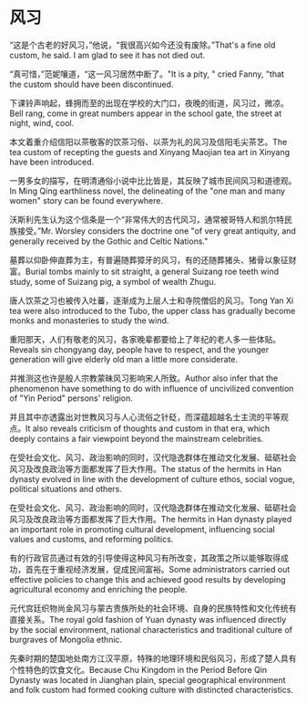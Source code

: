 # 风习

<p><span class="chinese">“这是个古老的好风习，”他说，“我很高兴如今还没有废除。”</span><span class="english">That's a fine old custom, he said. I am glad to see it has not died out.</span></p>

<p><span class="chinese">“真可惜，”范妮嚷道，“这一风习居然中断了。</span><span class="english">"It is a pity, " cried Fanny, "that the custom should have been discontinued.</span></p>

<p><span class="chinese">下课铃声响起，蜂拥而至的出现在学校的大门口，夜晚的街道，风习过，微凉。</span><span class="english">Bell rang, come in great numbers appear in the school gate, the street at night, wind, cool.</span></p>

<p><span class="chinese">本文着重介绍信阳以茶敬客的饮茶习俗、以茶为礼的风习及信阳毛尖茶艺。</span><span class="english">The tea custom of recepting the guests and Xinyang Maojian tea art in Xinyang have been introduced.</span></p>

<p><span class="chinese">一男多女的描写，在明清通俗小说中比比皆是，其反映了城市民间风习和道德观。</span><span class="english">In Ming Qing earthliness novel, the delineating of the "one man and many women" story can be found everywhere.</span></p>

<p><span class="chinese">沃斯利先生认为这个信条是一个“非常伟大的古代风习，通常被哥特人和凯尔特民族接受。”</span><span class="english">Mr. Worsley considers the doctrine one "of very great antiquity, and generally received by the Gothic and Celtic Nations."</span></p>

<p><span class="chinese">墓葬以仰卧伸直葬为主，有普遍随葬獐牙的风习，有的还随葬猪头、猪骨以象征财富。</span><span class="english">Burial tombs mainly to sit straight, a general Suizang roe teeth wind study, some of Suizang pig, a symbol of wealth Zhugu.</span></p>

<p><span class="chinese">唐人饮茶之习也被传入吐蕃，逐渐成为上层人士和寺院僧侣的风习。</span><span class="english">Tong Yan Xi tea were also introduced to the Tubo, the upper class has gradually become monks and monasteries to study the wind.</span></p>

<p><span class="chinese">重阳那天，人们有敬老的风习，各家晚辈都要给上了年纪的老人多一些体贴。</span><span class="english">Reveals sin chongyang day, people have to respect, and the younger generation will give elderly old man a little more considerate.</span></p>

<p><span class="chinese">并推测这也许是殷人宗教蒙昧风习影响宋人所致。</span><span class="english">Author also infer that the phenomenon have something to do with influence of uncivilized convention of "Yin Period" persons' religion.</span></p>

<p><span class="chinese">并且其中亦透露出对世教风习与人心流俗之针砭，而深蕴超越名士主流的平等观点。</span><span class="english">It also reveals criticism of thoughts and custom in that era, which deeply contains a fair viewpoint beyond the mainstream celebrities.</span></p>

<p><span class="chinese">在受社会文化、风习、政治影响的同时，汉代隐逸群体在推动文化发展、砥砺社会风习及改良政治等方面都发挥了巨大作用。</span><span class="english">The status of the hermits in Han dynasty evolved in line with the development of culture ethos, social vogue, political situations and others.</span></p>

<p><span class="chinese">在受社会文化、风习、政治影响的同时，汉代隐逸群体在推动文化发展、砥砺社会风习及改良政治等方面都发挥了巨大作用。</span><span class="english">The hermits in Han dynasty played an important role in promoting cultural development, influencing social values and customs, and reforming politics.</span></p>

<p><span class="chinese">有的行政官员通过有效的引导使得这种风习有所改变，其政策之所以能够取得成功，首先在于重视经济发展，促成民间富裕。</span><span class="english">Some administrators carried out effective policies to change this and achieved good results by developing agricultural economy and enriching the people.</span></p>

<p><span class="chinese">元代宫廷织物尚金风习与蒙古贵族所处的社会环境、自身的民族特性和文化传统有直接关系。</span><span class="english">The royal gold fashion of Yuan dynasty was influenced directly by the social environment, national characteristics and traditional culture of burgraves of Mongolia ethnic.</span></p>

<p><span class="chinese">先秦时期的楚国地处南方江汉平原，特殊的地理环境和民俗风习，形成了楚人具有个性特色的饮食文化。</span><span class="english">Because Chu Kingdom in the Period Before Qin Dynasty was located in Jianghan plain, special geographical environment and folk custom had formed cooking culture with distincted characteristics.</span></p>

